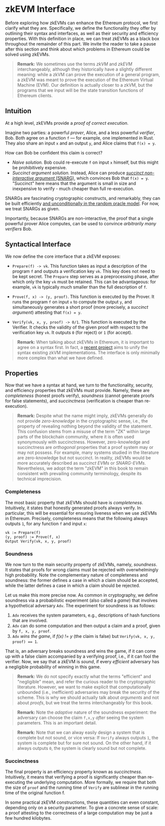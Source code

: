 # zkEVM Interface
Before exploring how zkEVMs can enhance the Ethereum protocol, we first clarify what they are.
Specifically, we define the functionality they offer by outlining their syntax and interfaces, as well as their security and efficiency properties.
With this definition in place, we can treat zkEVMs as a black box throughout the remainder of this part.
We invite the reader to take a pause after this section and think about which problems in Ethereum could be solved using zkEVMs.

> **Remark:** We sometimes use the terms *zkVM* and *zkEVM* interchangeably, although they historically have a slightly different meaning: while a zkVM can prove the execution of a general program, a zkEVM was meant to prove the execution of the Ethereum Virtual Machine (EVM). Our definition is actually closer to a zkVM, but the programs that we input will be the state transition functions of Ethereum clients.

## Intuition
At a high level, zkEVMs provide a *proof of correct execution*.

Imagine two parties: a powerful *prover*, Alice, and a less powerful *verifier*, Bob.
Both agree on a function `f` — for example, one implemented in Rust.
They also share an input `x` and an output `y`, and Alice claims that `f(x) = y`.

How can Bob be confident this claim is correct?

- *Naive solution.* Bob could re-execute `f` on input `x` himself, but this might be prohibitively expensive.
- *Succinct argument solution.* Instead, Alice can produce [*succinct non-interactive argument* (SNARG)](https://eprint.iacr.org/2010/610.pdf), which convinces Bob that `f(x) = y`. "Succinct" here means that the argument is small in size and inexpensive to verify - much cheaper than full re-execution.

SNARGs are fascinating cryptographic constructs, and remarkably, they can be built efficiently [and unconditionally in the random oracle model](https://eprint.iacr.org/2016/116.pdf).
For now, we treat SNARGs as given.

Importantly, because SNARGs are non-interactive, the proof that a single powerful prover Alice computes, can be used to convince *arbitrarily many verifiers* Bob.

## Syntactical Interface
We now define the core interface that a zkEVM exposes:


- `Prepare(f) -> vk`. This function takes as input a description of the program `f` and outputs a verification key `vk`. This key does not need to be kept secret.
The `Prepare` step serves as a preprocessing phase, after which only the key `vk` must be retained. This can be advantageous: for example, `vk` is typically much smaller than the full description of `f`.

- `Prove(f, x) -> (y, proof)`. This function is executed by the Prover. It runs the program `f` on input `x` to compute the output `y`, and simultaneously generates a short proof (more precisely, a *succinct argument*) attesting that `f(x) = y`.

- `Verify(vk, x, y, proof) -> 0/1`. This function is executed by the Verifier. It checks the validity of the given proof with respect to the verification key `vk`. It outputs `0` (for reject) or `1` (for accept).

> **Remark:** When talking about zkEVMs in Ethereum, it is important to agree on a syntax first. In fact, a [recent project](https://github.com/eth-act/ere) aims to unify the syntax existing zkVM implementations. The interface is only minimally more complex than what we have defined.

## Properties
Now that we have a syntax at hand, we turn to the functionality, security, and efficiency properties that zkEVMs must provide.
Namely, these are *completeness* (honest proofs verify), *soundness* (cannot generate proofs for false statements), and *succinctness* (verification is cheaper than re-execution).

> **Remark:**  Despite what the name might imply, zkEVMs generally do not provide *zero-knowledge* in the cryptographic sense, i.e., the property of revealing nothing beyond the validity of the statement. This confusion stems from a misuse of the term "ZK" within large parts of the blockchain community, where it is often used synonymously with succinctness. However, zero-knowledge and succinctness are *orthogonal* properties that a proof system may or may not possess. For example, many systems studied in the literature are zero-knowledge but not succinct.
In reality, zkEVMs would be more accurately described as *succinct EVMs* or *SNARG-EVMs*. Nevertheless, we adopt the term "zkEVM" in this book to remain consistent with prevailing community terminology, despite its technical imprecision.

### Completeness
The most basic property that zkEVMs should have is *completeness*.
Intuitively, it states that honestly generated proofs always verify.
In particular, this will be essential for ensuring liveness when we use zkEVMs in Ethereum.
Precisely, completeness means that the following always outputs `1`, for any function `f` and input `x`:
```
vk := Prepare(f)
(y, proof) := Prove(f, x)
Output Verify(vk, x, y, proof)
```

### Soundness
We now turn to the main security property of zkEVMs, namely, *soundness*.
It states that proofs for wrong claims must be rejected with overwhelmingly high probability.
Note the complementary nature of completeness and soundness: the former defines a case in which a claim should be accepted, while the latter defines a case in which a claim should be rejected.

Let us make this more precise now.
As common in cryptography, we define soundness via a probabilistic experiment (also called a *game*) that involves a hypothetical adversary `Adv`.
The experiment for soundness is as follows:
1. `Adv` receives the system parameters, e.g., descriptions of hash functions that are involved.
2. `Adv` can do some computation and then output a claim and a proof, given by `f, x, y, proof`.
3. `Adv` *wins the game*, if *f(x) != y* (the claim is false) but `Verify(vk, x, y, proof) == 1`.

That is, an adversary breaks soundness and wins the game, if it can come up with a false claim accompanied by a verifying proof, i.e., if it can fool the verifier.
Now, we say that a zkEVM is *sound*, if every *efficient* adversary has a negligible probability of winning in this game.

>**Remark:** We do not specify exactly what the terms "efficient" and "negligible" mean, and refer the curious reader to the cryptographic literature. However, we want to make explicit that computationally unbounded (i.e., inefficient) adversaries may break the security of the scheme. This is why we should actually talk about *arguments* and not about *proofs*, but we treat the terms interchangeably for this book.

>**Remark:** Note the *adaptive* nature of the soundness experiment: the adversary can choose the claim `f,x,y` *after* seeing the system parameters. This is an important detail.

>**Remark:** Note that we can alway easily design a system that is complete but not sound, or vice versa: If `Verify` always outputs `1`, the system is complete but for sure not sound. On the other hand, if it always outputs `0`, the system is clearly sound but not complete.

### Succinctness
The final property is an efficiency property known as *succinctness*.
Intuitively, it means that verifying a proof is significantly cheaper than re-executing the underlying computation.
More formally, we require that both the size of `proof` and the running time of `Verify` are sublinear in the running time of the original function f.

In some practical zkEVM constructions, these quantities can even constant, depending only on a security parameter.
To give a concrete sense of scale: a proof attesting to the correctness of a large computation may be just a few hundred kilobytes.